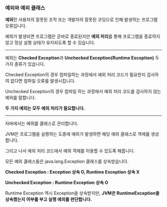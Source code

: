 ### 예외와 예외 클래스
**예외**란 사용자의 잘못된 조작 또는 개발자의 잘못된 코딩으로 인해 발생하는 프로그램 오류입니다.

예외가 발생되면 프로그램은 곧바로 종료된지만 **예외 처리**를 통해 프로그램을 종료하지 않고 정상 실행 상태가 유지되도록 할 수 있습니다.

---
예외는 **Checked Exception**과 **Unchecked Exception(Runtime Exception)** 두 가지 종류가 있습니다.

Checked Exception의 경우 컴파일하는 과정에서 예외 처리 코드가 필요한지 검사하여 없다면 컴파일 오류를 발생시킵니다.

Unchecked Exception의 경우 컴파일 하는 과정에서 예외 처리 코드를 검사하지 않는 예외를 말합니다.

**두 가지 예외는 모두 예외 처리가 필요합니다.**

---
자바에서는 예외를 클래스로 관리합니다.

JVM은 프로그램을 실행하는 도중에 예외가 발생하면 해당 예외 클래스로 객체를 생성합니다.

그리고 나서 예외 처리 코드에서 예외 객체를 이용할 수 있도록 해줍니다.

모든 예외 클래스들은 java.lang.Exception 클래스를 상속받습니다.

**Checked Exception : Exception 상속 O, Runtime Exception 상속 X**

**Unchecked Exception : Runtime Exception 상속 O**

Runtime Exception 역시 Exception을 상속받지만, **JVM은 RuntimeException을 상속했는지
여부를 부고 실행 예외를 판단합니다.**